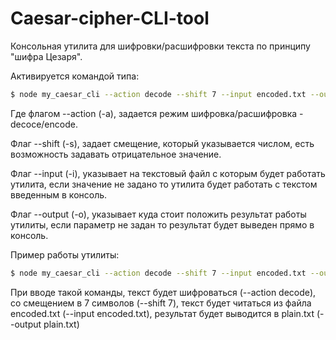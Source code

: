 # Caesar-cipher-CLI-tool

Консольная утилита для шифровки/расшифровки текста по принципу "шифра Цезаря".

Активируется командой типа:
```sh
$ node my_caesar_cli --action decode --shift 7 --input encoded.txt --output plain.txt
```
Где флагом --action (-a),   задается режим шифровка/расшифровка - decoce/encode.

Флаг --shift (-s), задает смещение, который указывается числом, есть возможность задавать отрицательное значение.

Флаг --input (-i), указывает на текстовый файл с которым будет работать утилита, если значение не задано то утилита будет работать с текстом введенным в консоль.

Флаг --output (-o), указывает куда стоит положить результат работы утилиты, если параметр не задан то результат будет выведен прямо в консоль.

Пример работы утилиты:

```sh
$ node my_caesar_cli --action decode --shift 7 --input encoded.txt --output plain.txt
```

При вводе такой команды, текст будет шифроваться (--action decode), со смещением в 7 символов (--shift 7), текст будет читаться из файла encoded.txt (--input encoded.txt), результат будет выводится в plain.txt (--output plain.txt)
